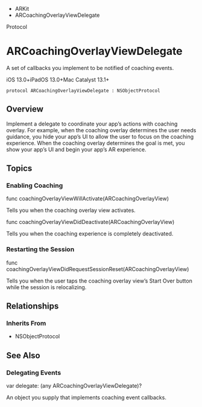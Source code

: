 

- ARKit
-  ARCoachingOverlayViewDelegate 

Protocol

# ARCoachingOverlayViewDelegate

A set of callbacks you implement to be notified of coaching events.

iOS 13.0+iPadOS 13.0+Mac Catalyst 13.1+

``` source
protocol ARCoachingOverlayViewDelegate : NSObjectProtocol
```

## Overview

Implement a delegate to coordinate your app’s actions with coaching overlay. For example, when the coaching overlay determines the user needs guidance, you hide your app’s UI to allow the user to focus on the coaching experience. When the coaching overlay determines the goal is met, you show your app’s UI and begin your app’s AR experience.

## Topics

### Enabling Coaching

func coachingOverlayViewWillActivate(ARCoachingOverlayView)

Tells you when the coaching overlay view activates.

func coachingOverlayViewDidDeactivate(ARCoachingOverlayView)

Tells you when the coaching experience is completely deactivated.

### Restarting the Session

func coachingOverlayViewDidRequestSessionReset(ARCoachingOverlayView)

Tells you when the user taps the coaching overlay view’s Start Over button while the session is relocalizing.

## Relationships

### Inherits From

- NSObjectProtocol

## See Also

### Delegating Events

var delegate: (any ARCoachingOverlayViewDelegate)?

An object you supply that implements coaching event callbacks.

